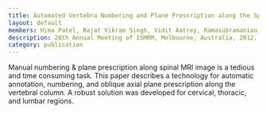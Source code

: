 ```yaml
---
title: Automated Vertebra Numbering and Plane Prescription along the Spine Using a Multi Model Atlas
layout: default
members: Hima Patel, Rajat Vikram Singh, Vidit Aatrey, Ramasubramanian Sundararajan, and Vivek Vaidya;
description: 20th Annual Meeting of ISMRM, Melbourne, Australia, 2012. (Abstract 3392, e-poster presentation)
category: publication
---
```


Manual numbering & plane prescription along spinal MRI image is a tedious and time consuming task. This paper describes a technology for automatic annotation, numbering, and oblique axial plane prescription along the vertebral column. A robust solution was developed for cervical, thoracic, and lumbar regions.